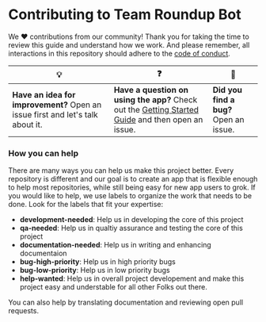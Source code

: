 # Contributing to Team Roundup Bot

We :heart: contributions from our community! Thank you for taking the time to review this guide and understand how we work. And please remember, all interactions in this repository should adhere to the [code of conduct](code-of-conduct.md).

| :bulb: | :question: | :bug: |
| ------- | -------- | -------- |
| **Have an idea for improvement?** Open an issue first and let's talk about it. | **Have a question on using the app?** Check out the [Getting Started Guide](docs/getting-started.md) and then open an issue. | **Did you find a bug?** Open an issue. |

### How you can help

There are many ways you can help us make this project better. Every repository is different and our goal is to create an app that is flexible enough to help most repositories, while still being easy for new app users to grok. If you would like to help, we use labels to organize the work that needs to be done. Look for the labels that fit your expertise:

- **development-needed**: Help us in developing the core of this project
- **qa-needed**: Help us in qualtiy assurance and testing the core of this project
- **documentation-needed**: Help us in writing and enhancing documentaion 
- **bug-high-priority**: Help us in high priority bugs
- **bug-low-priority**: Help us in low priority bugs
- **help-wanted**: Help us in overall project developement and make this project easy and understable for all other Folks out there.

You can also help by translating documentation and reviewing open pull requests.
